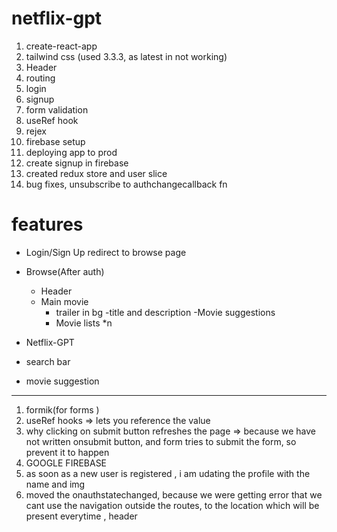 # netflix-gpt 
1. create-react-app
2. tailwind css (used 3.3.3, as latest in not working)
3. Header
4. routing
5. login 
6. signup
7. form validation
8. useRef hook
9. rejex
10. firebase setup
11. deploying app to prod
12. create signup in firebase
13. created redux store and user slice
14. bug fixes, unsubscribe to authchangecallback fn


 # features
 - Login/Sign Up
  redirect to browse page
 - Browse(After auth)
   - Header
   - Main movie
     - trailer in bg
     -title and description
     -Movie suggestions
      - Movie lists *n

- Netflix-GPT 
 - search bar
  - movie suggestion


---
1. formik(for forms )
2. useRef hooks => lets you reference the value
3. why clicking on submit button refreshes the page => because we have not written onsubmit button, and form tries to submit the form, so prevent it to happen
4. GOOGLE FIREBASE 
5. as soon as a new user is registered , i am udating the profile with the name and img
6. moved the onauthstatechanged, because we were getting error that we cant use the navigation outside the routes, to the location which will be present everytime , header